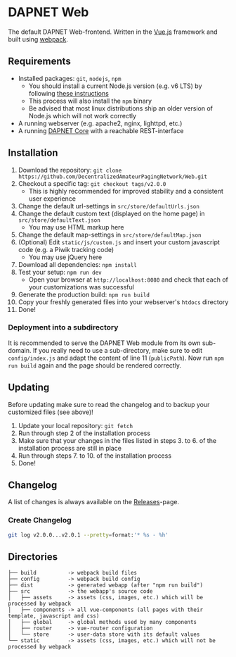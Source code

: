 # DAPNET Web
The default DAPNET Web-frontend.
Written in the [Vue.js](https://github.com/vuejs/vue) framework and built using [webpack](https://github.com/webpack/webpack).

## Requirements
* Installed packages: `git`, `nodejs`, `npm`
	* You should install a current Node.js version (e.g. v6 LTS) by following [these instructions](https://nodejs.org/en/download/package-manager/)
	* This process will also install the `npm` binary
	* Be advised that most linux distributions ship an older version of Node.js which will not work correctly
* A running webserver (e.g. apache2, nginx, lighttpd, etc.)
* A running [DAPNET Core](https://github.com/DecentralizedAmateurPagingNetwork/Core) with a reachable REST-interface

## Installation
1. Download the repository: `git clone https://github.com/DecentralizedAmateurPagingNetwork/Web.git`
2. Checkout a specific tag: `git checkout tags/v2.0.0`
	* This is highly recommended for improved stability and a consistent user experience
3. Change the default url-settings in `src/store/defaultUrls.json`
4. Change the default custom text (displayed on the home page) in `src/store/defaultText.json`
	* You may use HTML markup here
5. Change the default map-settings in `src/store/defaultMap.json`
6. (Optional) Edit `static/js/custom.js` and insert your custom javascript code (e.g. a Piwik tracking code)
	* You may use jQuery here
7. Download all dependencies: `npm install`
8. Test your setup: `npm run dev`
	* Open your browser at `http://localhost:8080` and check that each of your customizations was successful
9. Generate the production build: `npm run build`
10. Copy your freshly generated files into your webserver's `htdocs` directory
11. Done!

### Deployment into a subdirectory
It is recommended to serve the DAPNET Web module from its own sub-domain.
If you really need to use a sub-directory, make sure to edit `config/index.js` and adapt the content of line 11 (`publicPath`).
Now run `npm run build` again and the page should be rendered correctly.

## Updating
Before updating make sure to read the changelog and to backup your customized files (see above)!

1. Update your local repository: `git fetch`
2. Run through step 2 of the installation process
3. Make sure that your changes in the files listed in steps 3. to 6. of the installation process are still in place
4. Run through steps 7. to 10. of the installation process
5. Done!

## Changelog
A list of changes is always available on the [Releases](https://github.com/DecentralizedAmateurPagingNetwork/Web/releases)-page.

### Create Changelog
```bash
git log v2.0.0...v2.0.1 --pretty=format:'* %s - %h'
```

## Directories
```
├── build          -> webpack build files
├── config         -> webpack build config
├── dist           -> generated webapp (after "npm run build")
├── src            -> the webapp's source code
│   ├── assets     -> assets (css, images, etc.) which will be processed by webpack
│   ├── components -> all vue-components (all pages with their template, javascript and css)
│   ├── global     -> global methods used by many components
│   ├── router     -> vue-router configuration
│   └── store      -> user-data store with its default values
└── static         -> assets (css, images, etc.) which will not be processed by webpack
```
